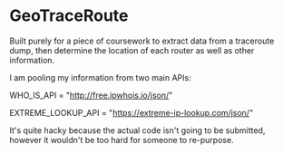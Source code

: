 # GeoTraceRoute

Built purely for a piece of coursework to extract data from a traceroute dump, then determine the location of each router as well as other information.

I am pooling my information from two main APIs:

WHO_IS_API = "http://free.ipwhois.io/json/"

EXTREME_LOOKUP_API = "https://extreme-ip-lookup.com/json/"

It's quite hacky because the actual code isn't going to be submitted, however it wouldn't be too hard for someone to re-purpose.
